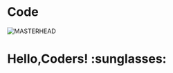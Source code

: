 # Code
![MASTERHEAD](https://media.istockphoto.com/id/537331500/photo/programming-code-abstract-technology-background-of-software-deve.jpg?b=1&s=170667a&w=0&k=20&c=iQE4in2blXsYoRYjoX7F8e4AFF6kOaE-TZiVNMPQ5kI=)
<H1> Hello,Coders! :sunglasses:</H1>

    

